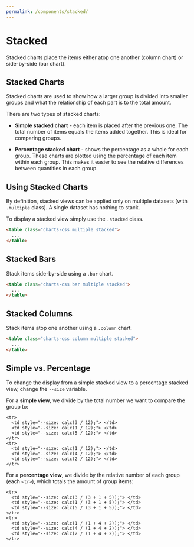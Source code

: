 ```yaml
---
permalink: /components/stacked/
---
```


# Stacked

Stacked charts place the items either atop one another (column chart) or side-by-side (bar chart).

## Stacked Charts

Stacked charts are used to show how a larger group is divided into smaller groups and what the relationship of each part is to the total amount.

There are two types of stacked charts:

* **Simple stacked chart** - each item is placed after the previous one. The total number of items equals the items added together. This is ideal for comparing groups.

* **Percentage stacked chart** - shows the percentage as a whole for each group. These charts are plotted using the percentage of each item within each group. This makes it easier to see the relative differences between quantities in each group.

## Using Stacked Charts

By definition, stacked views can be applied only on multiple datasets (with `.multiple` class). A single dataset has nothing to stack.

To display a stacked view simply use the `.stacked` class.

```html
<table class="charts-css multiple stacked">
  ...
</table>
```

## Stacked Bars

Stack items side-by-side using a `.bar` chart.

```html
<table class="charts-css bar multiple stacked">
  ...
</table>
```

<code-example code-example-id="stacked-example-1">
<template v-slot:css-code>
#stacked-example-1 {
  width: 100%;
  max-width: 400px;
  margin: 0 auto;
}
#stacked-example-1 .bar {
  --color-1: rgba(255, 200, 0, 0.6);
  --color-2: rgba(255, 150, 0, 0.6);
  --color-3: rgba(255,  75, 0, 0.6);
  --color-4: rgba(255,   0, 0, 0.6);
}
#stacked-example-1 .bar caption {
  font-weight: bold;
  padding-block-end: 1rem;
}
#stacked-example-1 .bar tbody {
  aspect-ratio: 21 / 9;
}
</template>
<template v-slot:html-code>
<div id="stacked-example-1">
  <table class="charts-css bar hide-data show-heading show-labels show-primary-axis show-5-secondary-axes data-spacing-5 multiple stacked">
    <caption> Simple Stacked Bars </caption>
    <thead>
      <tr>
        <th scope="col"> Continent </th>
        <th scope="col"> #1 </th>
        <th scope="col"> #2 </th>
        <th scope="col"> #3 </th>
        <th scope="col"> #4 </th>
      </tr>
    </thead>
    <tbody>
      <tr>
        <th scope="row"> America </th>
        <td style="--size: calc(50 / 150);"> <span class="data"> 50$ </span> </td>
        <td style="--size: calc(50 / 150);"> <span class="data"> 50$ </span> </td>
        <td style="--size: calc(30 / 150);"> <span class="data"> 30$ </span> </td>
        <td style="--size: calc(20 / 150);"> <span class="data"> 20$ </span> </td>
      </tr>
      <tr>
        <th scope="row"> Asia </th>
        <td style="--size: calc(30 / 150);"> <span class="data"> 30$ </span> </td>
        <td style="--size: calc(30 / 150);"> <span class="data"> 30$ </span> </td>
        <td style="--size: calc(30 / 150);"> <span class="data"> 30$ </span> </td>
        <td style="--size: calc(30 / 150);"> <span class="data"> 30$ </span> </td>
      </tr>
      <tr>
        <th scope="row"> Europe </th>
        <td style="--size: calc(40 / 150);"> <span class="data"> 40$ </span> </td>
        <td style="--size: calc(25 / 150);"> <span class="data"> 25$ </span> </td>
        <td style="--size: calc(45 / 150);"> <span class="data"> 45$ </span> </td>
        <td style="--size: calc(30 / 150);"> <span class="data"> 30$ </span> </td>
      </tr>
      <tr>
        <th scope="row"> Africa </th>
        <td style="--size: calc(20 / 150);"> <span class="data"> 20$ </span> </td>
        <td style="--size: calc(20 / 150);"> <span class="data"> 20$ </span> </td>
        <td style="--size: calc(20 / 150);"> <span class="data"> 20$ </span> </td>
        <td style="--size: calc(20 / 150);"> <span class="data"> 20$ </span> </td>
      </tr>
    </tbody>
  </table>
</div>
</template>
</code-example>

<code-example code-example-id="stacked-example-2">
<template v-slot:css-code>
#stacked-example-2 {
  width: 100%;
  max-width: 400px;
  margin: 0 auto;
}
#stacked-example-2 .bar {
  --color-1: rgba(255, 200, 0, 0.6);
  --color-2: rgba(255, 150, 0, 0.6);
  --color-3: rgba(255,  75, 0, 0.6);
  --color-4: rgba(255,   0, 0, 0.6);
}
#stacked-example-2 .bar caption {
  font-weight: bold;
  padding-block-end: 1rem;
}
#stacked-example-2 .bar tbody {
  aspect-ratio: 21 / 9;
}
</template>
<template v-slot:html-code>
<div id="stacked-example-2">
  <table class="charts-css bar hide-data show-heading show-labels show-primary-axis show-5-secondary-axes data-spacing-5 multiple stacked">
    <caption> Percentage Stacked Bars </caption>
    <thead>
      <tr>
        <th scope="col"> Continent </th>
        <th scope="col"> #1 </th>
        <th scope="col"> #2 </th>
        <th scope="col"> #3 </th>
        <th scope="col"> #4 </th>
      </tr>
    </thead>
    <tbody>
      <tr>
        <th scope="row"> America </th>
        <td style="--size: calc(50 / (50 + 50 + 30 + 20));"> <span class="data"> 50$ </span> </td>
        <td style="--size: calc(50 / (50 + 50 + 30 + 20));"> <span class="data"> 50$ </span> </td>
        <td style="--size: calc(30 / (50 + 50 + 30 + 20));"> <span class="data"> 30$ </span> </td>
        <td style="--size: calc(20 / (50 + 50 + 30 + 20));"> <span class="data"> 20$ </span> </td>
      </tr>
      <tr>
        <th scope="row"> Asia </th>
        <td style="--size: calc(30 / (30 + 30 + 30 + 30));"> <span class="data"> 30$ </span> </td>
        <td style="--size: calc(30 / (30 + 30 + 30 + 30));"> <span class="data"> 30$ </span> </td>
        <td style="--size: calc(30 / (30 + 30 + 30 + 30));"> <span class="data"> 30$ </span> </td>
        <td style="--size: calc(30 / (30 + 30 + 30 + 30));"> <span class="data"> 30$ </span> </td>
      </tr>
      <tr>
        <th scope="row"> Europe </th>
        <td style="--size: calc(40 / (40 + 25 + 45 + 30));"> <span class="data"> 40$ </span> </td>
        <td style="--size: calc(25 / (40 + 25 + 45 + 30));"> <span class="data"> 25$ </span> </td>
        <td style="--size: calc(45 / (40 + 25 + 45 + 30));"> <span class="data"> 45$ </span> </td>
        <td style="--size: calc(30 / (40 + 25 + 45 + 30));"> <span class="data"> 30$ </span> </td>
      </tr>
      <tr>
        <th scope="row"> Africa </th>
        <td style="--size: calc(20 / (20 + 20 + 20 + 20));"> <span class="data"> 20$ </span> </td>
        <td style="--size: calc(20 / (20 + 20 + 20 + 20));"> <span class="data"> 20$ </span> </td>
        <td style="--size: calc(20 / (20 + 20 + 20 + 20));"> <span class="data"> 20$ </span> </td>
        <td style="--size: calc(20 / (20 + 20 + 20 + 20));"> <span class="data"> 20$ </span> </td>
      </tr>
    </tbody>
  </table>
</div>
</template>
</code-example>

## Stacked Columns

Stack items atop one another using a `.column` chart.

```html
<table class="charts-css column multiple stacked">
  ...
</table>
```

<v-row>

<code-example code-example-id="stacked-example-3">
<template v-slot:css-code>
#stacked-example-3 {
  width: 100%;
  max-width: 300px;
  margin: 0 auto;
}
#stacked-example-3 .column {
  --color-1: rgba(255, 200, 0, 0.6);
  --color-2: rgba(255, 150, 0, 0.6);
  --color-3: rgba(255,  75, 0, 0.6);
  --color-4: rgba(255,   0, 0, 0.6);
}
#stacked-example-3 .column caption {
  font-weight: bold;
  padding-block-end: 1rem;
}
#stacked-example-3 .column tbody {
  aspect-ratio: 1 / 1;
}
</template>
<template v-slot:html-code>
<div id="stacked-example-3">
  <table class="charts-css column hide-data show-heading show-labels show-primary-axis show-3-secondary-axes data-spacing-10 multiple stacked">
    <caption> Simple Stacked Columns </caption>
    <thead>
      <tr>
        <th scope="col"> Continent </th>
        <th scope="col"> #1 </th>
        <th scope="col"> #2 </th>
        <th scope="col"> #3 </th>
        <th scope="col"> #4 </th>
      </tr>
    </thead>
    <tbody>
      <tr>
        <th scope="row"> America </th>
        <td style="--size: calc(50 / 150);"> <span class="data"> 50$ </span> </td>
        <td style="--size: calc(50 / 150);"> <span class="data"> 50$ </span> </td>
        <td style="--size: calc(30 / 150);"> <span class="data"> 30$ </span> </td>
        <td style="--size: calc(20 / 150);"> <span class="data"> 20$ </span> </td>
      </tr>
      <tr>
        <th scope="row"> Asia </th>
        <td style="--size: calc(30 / 150);"> <span class="data"> 30$ </span> </td>
        <td style="--size: calc(30 / 150);"> <span class="data"> 30$ </span> </td>
        <td style="--size: calc(30 / 150);"> <span class="data"> 30$ </span> </td>
        <td style="--size: calc(30 / 150);"> <span class="data"> 30$ </span> </td>
      </tr>
      <tr>
        <th scope="row"> Europe </th>
        <td style="--size: calc(40 / 150);"> <span class="data"> 40$ </span> </td>
        <td style="--size: calc(25 / 150);"> <span class="data"> 25$ </span> </td>
        <td style="--size: calc(45 / 150);"> <span class="data"> 45$ </span> </td>
        <td style="--size: calc(30 / 150);"> <span class="data"> 30$ </span> </td>
      </tr>
      <tr>
        <th scope="row"> Africa </th>
        <td style="--size: calc(20 / 150);"> <span class="data"> 20$ </span> </td>
        <td style="--size: calc(20 / 150);"> <span class="data"> 20$ </span> </td>
        <td style="--size: calc(20 / 150);"> <span class="data"> 20$ </span> </td>
        <td style="--size: calc(20 / 150);"> <span class="data"> 20$ </span> </td>
      </tr>
    </tbody>
  </table>
</div>
</template>
</code-example>

<code-example code-example-id="stacked-example-4">
<template v-slot:css-code>
#stacked-example-4 {
  width: 100%;
  max-width: 300px;
  margin: 0 auto;
}
#stacked-example-4 .column {
  --color-1: rgba(255, 200, 0, 0.6);
  --color-2: rgba(255, 150, 0, 0.6);
  --color-3: rgba(255,  75, 0, 0.6);
  --color-4: rgba(255,   0, 0, 0.6);
}
#stacked-example-4 .column caption {
  font-weight: bold;
  padding-block-end: 1rem;
}
#stacked-example-4 .column tbody {
  aspect-ratio: 1 / 1;
}
</template>
<template v-slot:html-code>
<div id="stacked-example-4">
  <table class="charts-css column hide-data show-heading show-labels show-primary-axis show-3-secondary-axes data-spacing-10 multiple stacked">
    <caption> Percentage Stacked Columns </caption>
    <thead>
      <tr>
        <th scope="col"> Continent </th>
        <th scope="col"> #1 </th>
        <th scope="col"> #2 </th>
        <th scope="col"> #3 </th>
        <th scope="col"> #4 </th>
      </tr>
    </thead>
    <tbody>
      <tr>
        <th scope="row"> America </th>
        <td style="--size: calc(50 / (50 + 50 + 30 + 20));"> <span class="data"> 50$ </span> </td>
        <td style="--size: calc(50 / (50 + 50 + 30 + 20));"> <span class="data"> 50$ </span> </td>
        <td style="--size: calc(30 / (50 + 50 + 30 + 20));"> <span class="data"> 30$ </span> </td>
        <td style="--size: calc(20 / (50 + 50 + 30 + 20));"> <span class="data"> 20$ </span> </td>
      </tr>
      <tr>
        <th scope="row"> Asia </th>
        <td style="--size: calc(30 / (30 + 30 + 30 + 30));"> <span class="data"> 30$ </span> </td>
        <td style="--size: calc(30 / (30 + 30 + 30 + 30));"> <span class="data"> 30$ </span> </td>
        <td style="--size: calc(30 / (30 + 30 + 30 + 30));"> <span class="data"> 30$ </span> </td>
        <td style="--size: calc(30 / (30 + 30 + 30 + 30));"> <span class="data"> 30$ </span> </td>
      </tr>
      <tr>
        <th scope="row"> Europe </th>
        <td style="--size: calc(40 / (40 + 25 + 45 + 30));"> <span class="data"> 40$ </span> </td>
        <td style="--size: calc(25 / (40 + 25 + 45 + 30));"> <span class="data"> 25$ </span> </td>
        <td style="--size: calc(45 / (40 + 25 + 45 + 30));"> <span class="data"> 45$ </span> </td>
        <td style="--size: calc(30 / (40 + 25 + 45 + 30));"> <span class="data"> 30$ </span> </td>
      </tr>
      <tr>
        <th scope="row"> Africa </th>
        <td style="--size: calc(20 / (20 + 20 + 20 + 20));"> <span class="data"> 20$ </span> </td>
        <td style="--size: calc(20 / (20 + 20 + 20 + 20));"> <span class="data"> 20$ </span> </td>
        <td style="--size: calc(20 / (20 + 20 + 20 + 20));"> <span class="data"> 20$ </span> </td>
        <td style="--size: calc(20 / (20 + 20 + 20 + 20));"> <span class="data"> 20$ </span> </td>
      </tr>
    </tbody>
  </table>
</div>
</template>
</code-example>

</v-row>

## Simple vs. Percentage

To change the display from a simple stacked view to a percentage stacked view, change the `--size` variable.

For a **simple view**, we divide by the total number we want to compare the group to:

```html{2-4,7-9}
<tr>
  <td style="--size: calc(3 / 12);"> </td>
  <td style="--size: calc(1 / 12);"> </td>
  <td style="--size: calc(5 / 12);"> </td>
</tr>
<tr>
  <td style="--size: calc(1 / 12);"> </td>
  <td style="--size: calc(4 / 12);"> </td>
  <td style="--size: calc(2 / 12);"> </td>
</tr>
```

For a **percentage view**, we divide by the relative number of each group (each `<tr>`), which totals the amount of group items:

```html{2-4,7-9}
<tr>
  <td style="--size: calc(3 / (3 + 1 + 5));"> </td>
  <td style="--size: calc(1 / (3 + 1 + 5));"> </td>
  <td style="--size: calc(5 / (3 + 1 + 5));"> </td>
</tr>
<tr>
  <td style="--size: calc(1 / (1 + 4 + 2));"> </td>
  <td style="--size: calc(4 / (1 + 4 + 2));"> </td>
  <td style="--size: calc(2 / (1 + 4 + 2));"> </td>
</tr>
```

